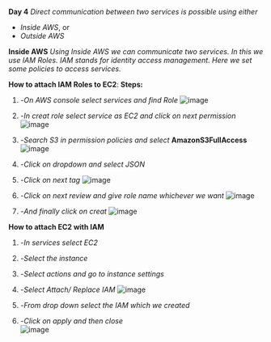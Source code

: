 **Day 4**
*Direct communication between two services is possible using either* 

* *Inside AWS*, or 
* *Outside AWS*

**Inside AWS**
*Using Inside AWS we can communicate two services. In this we use IAM Roles.*
*IAM stands for identity access management. Here we set some policies to access services.*


**How to attach IAM Roles to EC2**:
**Steps:**
1.  -*On AWS console select services and find Role*
![image](https://user-images.githubusercontent.com/63608018/81038910-2d6c5f80-8ec5-11ea-9306-1c41c1001d37.png)

2.  -*In creat role select service as EC2 and click on next permission*
![image](https://user-images.githubusercontent.com/63608018/81038954-4d9c1e80-8ec5-11ea-8ab6-a0bfac8e6f6e.png)

3.  -*Search S3 in permission policies and select* **AmazonS3FullAccess**	
![image](https://user-images.githubusercontent.com/63608018/81039081-ab306b00-8ec5-11ea-8cab-de929f90db2c.png)

4.  -*Click on dropdown and select JSON*

5.  -*Click on next tag*
![image](https://user-images.githubusercontent.com/63608018/81039117-bf746800-8ec5-11ea-9433-30533933af79.png)

6.  -*Click on next review and give role name whichever we want*
![image](https://user-images.githubusercontent.com/63608018/81039145-cdc28400-8ec5-11ea-9ffb-4d8de61e20b0.png)

7.  -*And finally click on creat*
![image](https://user-images.githubusercontent.com/63608018/81039177-e16dea80-8ec5-11ea-9d26-cf56d1be1546.png)


**How to attach EC2 with IAM**
1.  -*In services select EC2*
2.  -*Select the instance*
3.  -*Select actions and go to instance settings*
5.  -*Select Attach/ Replace IAM*
![image](https://user-images.githubusercontent.com/63608018/81039184-ea5ebc00-8ec5-11ea-9096-e18d5552e1ab.png)

6.  -*From drop down select the IAM which we created*
7.  -*Click on apply and then close*  
![image](https://user-images.githubusercontent.com/63608018/81039208-fba7c880-8ec5-11ea-8a81-ef2c40d1728e.png)
